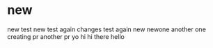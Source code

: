 # new
new test
new test again
changes test
again
new
newone
another one
creating pr
another pr
yo
hi
hi there
hello
